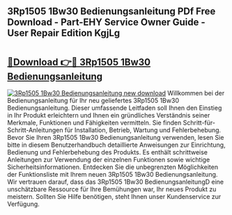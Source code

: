## 3Rp1505 1Bw30 Bedienungsanleitung PDf Free Download - Part-EHY Service Owner Guide - User Repair Edition KgjLg

# <h2><a href="http://df222n.blite.top/?on=3Rp1505+1Bw30+Bedienungsanleitung">🔗Download 👉🔴 3Rp1505 1Bw30 Bedienungsanleitung</a></h2>

[![3Rp1505 1Bw30 Bedienungsanleitung new download](https://i.imgur.com/lujVjoI.png)](http://df222n.blite.top/?on=3Rp1505+1Bw30+Bedienungsanleitung)
Willkommen bei der Bedienungsanleitung für Ihr neu geliefertes 3Rp1505 1Bw30 Bedienungsanleitung. Dieser umfassende Leitfaden soll Ihnen den Einstieg in Ihr Produkt erleichtern und Ihnen ein gründliches Verständnis seiner Merkmale, Funktionen und Fähigkeiten vermitteln. Sie finden Schritt-für-Schritt-Anleitungen für Installation, Betrieb, Wartung und Fehlerbehebung. Bevor Sie Ihren 3Rp1505 1Bw30 Bedienungsanleitung verwenden, lesen Sie bitte in diesem Benutzerhandbuch detaillierte Anweisungen zur Einrichtung, Bedienung und Fehlerbehebung des Produkts. Es enthält schrittweise Anleitungen zur Verwendung der einzelnen Funktionen sowie wichtige Sicherheitsinformationen. Entdecken Sie die unbegrenzten Möglichkeiten der Funktionsliste mit Ihrem neuen 3Rp1505 1Bw30 Bedienungsanleitung. Wir vertrauen darauf, dass das 3Rp1505 1Bw30 BedienungsanleitungD eine unschätzbare Ressource für Ihre Bemühungen war, Ihr neues Produkt zu meistern. Sollten Sie Hilfe benötigen, steht Ihnen unser Kundenservice zur Verfügung.
